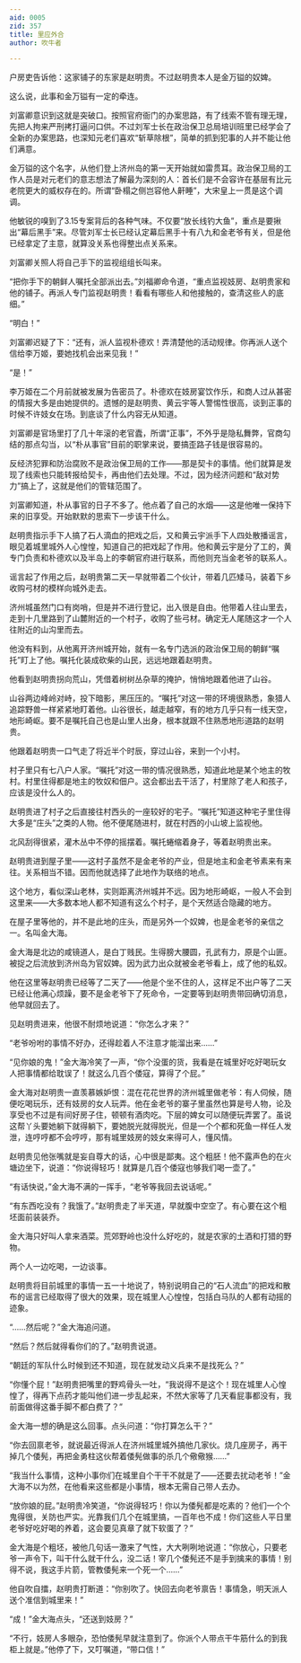 ```yaml
---
aid: 0005
zid: 357
title: 里应外合
author: 吹牛者

---
```




  户房吏告诉他：这家铺子的东家是赵明贵。不过赵明贵本人是金万镒的奴婢。

  这么说，此事和金万镒有一定的牵连。

  刘富卿意识到这就是突破口。按照官府衙门的办案思路，有了线索不管有理无理，先把人拘来严刑拷打逼问口供。不过刘军士长在政治保卫总局培训班里已经学会了全新的办案思路，也深知元老们喜欢“斩草除根”，简单的抓到犯事的人并不能让他们满意。

  金万镒的这个名字，从他们登上济州岛的第一天开始就如雷贯耳。政治保卫局的工作人员是对元老们的意志想法了解最为深刻的人：首长们是不会容许在基层有比元老院更大的威权存在的。所谓“卧榻之侧岂容他人鼾睡”，大宋皇上一贯是这个调调。

  他敏锐的嗅到了3.15专案背后的各种气味。不仅要“放长线钓大鱼”，重点是要揪出“幕后黑手”来。尽管刘军士长已经认定幕后黑手十有八九和金老爷有关，但是他已经拿定了主意，就算没关系也得整出点关系来。

  刘富卿关照人将自己手下的监视组组长叫来。

  “把你手下的朝鲜人嘱托全部派出去。”刘福卿命令道，“重点监视妓房、赵明贵家和他的铺子。再派人专门监视赵明贵！看看有哪些人和他接触的，查清这些人的底细。”

  “明白！”

  刘富卿迟疑了下：“还有，派人监视朴德欢！弄清楚他的活动规律。你再派人送个信给李万姬，要她找机会出来见我！”

  “是！”

  李万姬在二个月前就被发展为告密员了。朴德欢在妓房宴饮作乐，和商人过从甚密的情报大多是由她提供的。遗憾的是赵明贵、黄云宇等人警惕性很高，谈到正事的时候不许妓女在场。到底谈了什么内容无从知道。

  刘富卿是官场里打了几十年滚的老官蠹，所谓“正事”，不外乎是隐私舞弊，官商勾结的那点勾当，以“朴从事官”目前的职掌来说，要搞歪路子钱是很容易的。

  反经济犯罪和防治腐败不是政治保卫局的工作——那是契卡的事情。他们就算是发现了线索也只能转报给契卡，再由他们去处理。不过，因为经济问题和“敌对势力”搞上了，这就是他们的管辖范围了。

  刘富卿知道，朴从事官的日子不多了。他点着了自己的水烟——这是他唯一保持下来的旧享受。开始默默的思索下一步该干什么。

  赵明贵指示手下人搞了石人滴血的把戏之后，又和黄云宇派手下人四处散播谣言，眼见着城里城外人心惶惶，知道自己的把戏起了作用。他和黄云宇是分了工的，黄专门负责和朴德欢以及半岛上的李朝官府进行联系，而他则充当金老爷的联系人。

  谣言起了作用之后，赵明贵第二天一早就带着二个伙计，带着几匹矮马，装着下乡收购弓材的模样向城外走去。

  济州城虽然门口有岗哨，但是并不进行登记，出入很是自由。他带着人往山里去，走到十几里路到了山麓附近的一个村子，收购了些弓材。确定无人尾随这才一个人往附近的山沟里而去。

  他没有料到，从他离开济州城开始，就有一名专门选派的政治保卫局的朝鲜“嘱托”盯上了他。嘱托化装成砍柴的山民，远远地跟着赵明贵。

  他看到赵明贵拐向荒山，凭借着树树丛杂草的掩护，悄悄地跟着他进了山谷。

  山谷两边峰岭对峙，投下暗影，黑压压的。“嘱托”对这一带的环境很熟悉，象猎人追踪野兽一样紧紧地盯着他。山谷很长，越走越窄，有的地方几乎只有一线天空，地形崎岖。要不是嘱托自己也是山里人出身，根本就跟不住熟悉地形道路的赵明贵。

  他跟着赵明贵一口气走了将近半个时辰，穿过山谷，来到一个小村。

  村子里只有七八户人家。“嘱托”对这一带的情况很熟悉，知道此地是某个地主的牧村。村里住得都是地主的牧奴和佃户。这会都出去干活了，村里除了老人和孩子，应该是没什么人的。

  赵明贵进了村子之后直接往村西头的一座较好的宅子。“嘱托”知道这种宅子里住得大多是“庄头”之类的人物。他不便尾随进村，就在村西的小山坡上监视他。

  北风刮得很紧，灌木丛中不停的摇摆着。嘱托蜷缩着身子，等着赵明贵出来。

  赵明贵进到屋子里——这村子虽然不是金老爷的产业，但是地主和金老爷素来有来往。关系相当不错。因而他就选择了此地作为联络的地点。

  这个地方，看似深山老林，实则距离济州城并不远。因为地形崎岖，一般人不会到这里来——大多数本地人都不知道有这么个村子，是个天然适合隐藏的地方。

  在屋子里等他的，并不是此地的庄头，而是另外一个奴婢，也是金老爷的亲信之一。名叫金大海。

  金大海是北边的咸镜道人，是白丁贱民。生得膀大腰圆，孔武有力，原是个山匪。被捉之后流放到济州岛为官奴婢。因为武力出众就被金老爷看上，成了他的私奴。

  他在这里等赵明贵已经等了二天了——他是个坐不住的人，这样足不出户等了二天已经让他满心烦躁，要不是金老爷下了死命令，一定要等到赵明贵带回确切消息，他早就回去了。

  见赵明贵进来，他很不耐烦地说道：“你怎么才来？”

  “老爷吩咐的事情不好办，还得趁着人不注意才能溜出来……”

  “见你娘的鬼！”金大海冷笑了一声，“你个没蛋的货，我看是在城里好吃好喝玩女人把事情都给耽误了！就这么几百个倭寇，算得了个屁。”

  金大海对赵明贵一直羡慕嫉妒恨：混在花花世界的济州城里做老爷：有人伺候，随便吃喝玩乐，还有妓房的女人玩弄。他在金老爷的寨子里虽然也算是号人物，论及享受也不过是有间好房子住，顿顿有酒肉吃。下层的婢女可以随便玩弄罢了。虽说这帮丫头要她躺下就得躺下，要她脱光就得脱光，但是一个个都和死鱼一样任人发泄，连哼哼都不会哼哼，那有城里妓房的妓女来得可人，懂风情。

  赵明贵见他张嘴就是妄自尊大的话，心中很是鄙夷。这个粗胚！他不露声色的在火塘边坐下，说道：“你说得轻巧！就算是几百个倭寇也够我们喝一壶了。”

  “有话快说，”金大海不满的一挥手，“老爷等我回去说话呢。”

  “有东西吃没有？我饿了。”赵明贵走了半天道，早就腹中空空了。有心要在这个粗坯面前装装乔。

  金大海只好叫人拿来酒菜。荒郊野岭也没什么好吃的，就是农家的土酒和打猎的野物。

  两个人一边吃喝，一边谈事。

  赵明贵将目前城里的事情一五一十地说了，特别说明自己的“石人流血”的把戏和散布的谣言已经取得了很大的效果，现在城里人心惶惶，包括白马队的人都有动摇的迹象。

  “……然后呢？”金大海追问道。

  “然后？然后就得看你们的了。”赵明贵说道。

  “朝廷的军队什么时候到还不知道，现在就发动义兵来不是找死么？”

  “你懂个屁！”赵明贵把嘴里的野鸡骨头一吐，“我说得不是这个！现在城里人心惶惶了，得再下点药才能叫他们进一步乱起来，不然大家等了几天看屁事都没有，我前面做得这番手脚不都白费了？”

  金大海一想的确是这么回事。点头问道：“你打算怎么干？”

  “你去回禀老爷，就说最近得派人在济州城里城外搞他几家伙。烧几座房子，再干掉几个倭髡，再把金勇柱这伙帮着倭髡做事的杀几个儆儆猴……”

  “我当什么事情，这种小事你们在城里自个干干不就是了——还要去扰动老爷！”金大海不以为然，在他看来这些都是小事情，根本无需自己带人去办。

  “放你娘的屁。”赵明贵冷笑道，“你说得轻巧！你以为倭髡都是吃素的？他们一个个鬼得很，关防也严实。光靠我们几个在城里搞，一百年也不成！你们这些人平日里老爷好吃好喝的养着，这会要见真章了就下软蛋了？”

  金大海是个粗坯，被他几句话一激来了气性，大大咧咧地说道：“你放心，只要老爷一声令下，叫干什么就干什么，没二话！宰几个倭髡还不是手到擒来的事情！别得不说，我这手片箭，管教倭髡来一个死一个……”

  他自吹自擂，赵明贵打断道：“你别吹了。快回去向老爷禀告！事情急，明天派人送个准信到城里来！”

  “成！”金大海点头，“还送到妓房？”

  “不行，妓房人多眼杂，恐怕倭髡早就注意到了。你派个人带点干牛筋什么的到我柜上就是。”他停了下，又叮嘱道，“带口信！”



